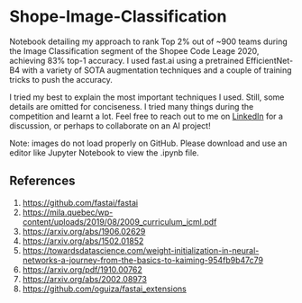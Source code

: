 # Shope-Image-Classification
Notebook detailing my approach to rank Top 2% out of ~900 teams during the Image Classification segment of the Shopee Code Leage 2020, achieving 83% top-1 accuracy. I used fast.ai using a pretrained EfficientNet-B4 with a variety of SOTA augmentation techniques and a couple of training tricks to push the accuracy. 

I tried my best to explain the most important techniques I used. Still, some details are omitted for conciseness. I tried many things during the competition and learnt a lot. Feel free to reach out to me on <a href="https://www.linkedin.com/in/minhtoo/">LinkedIn</a> for a discussion, or perhaps to collaborate on an AI project! 

Note: images do not load properly on GitHub. Please download and use an editor like Jupyter Notebook to view the .ipynb file. 

## References
1. https://github.com/fastai/fastai
2. https://mila.quebec/wp-content/uploads/2019/08/2009_curriculum_icml.pdf
3. https://arxiv.org/abs/1906.02629
4. https://arxiv.org/abs/1502.01852
5. https://towardsdatascience.com/weight-initialization-in-neural-networks-a-journey-from-the-basics-to-kaiming-954fb9b47c79
6. https://arxiv.org/pdf/1910.00762
7. https://arxiv.org/abs/2002.08973
8. https://github.com/oguiza/fastai_extensions
